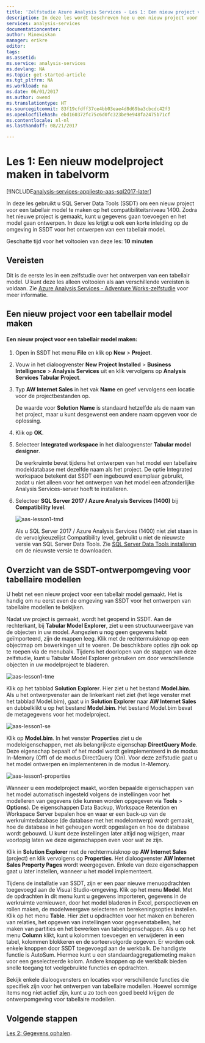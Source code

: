 ```yaml
---
title: 'Zelfstudie Azure Analysis Services - Les 1: Een nieuw project voor een tabellair model maken | Microsoft Docs'
description: In deze les wordt beschreven hoe u een nieuw project voor een tabellair model in Azure Analysis Services maakt.
services: analysis-services
documentationcenter: 
author: Minewiskan
manager: erikre
editor: 
tags: 
ms.assetid: 
ms.service: analysis-services
ms.devlang: NA
ms.topic: get-started-article
ms.tgt_pltfrm: NA
ms.workload: na
ms.date: 06/01/2017
ms.author: owend
ms.translationtype: HT
ms.sourcegitcommit: 83f19cfdff37ce4bb03eae4d8d69ba3cbcdc42f3
ms.openlocfilehash: ebd160372fc75c6d0fc323be9e948fa2475b71cf
ms.contentlocale: nl-nl
ms.lasthandoff: 08/21/2017

---
```

# <a name="lesson-1-create-a-tabular-model-project"></a>Les 1: Een nieuw modelproject maken in tabelvorm

[!INCLUDE[analysis-services-appliesto-aas-sql2017-later](../../../includes/analysis-services-appliesto-aas-sql2017-later.md)]

In deze les gebruikt u SQL Server Data Tools (SSDT) om een nieuw project voor een tabellair model te maken op het compatibiliteitsniveau 1400. Zodra het nieuwe project is gemaakt, kunt u gegevens gaan toevoegen en het model gaan ontwerpen. In deze les krijgt u ook een korte inleiding op de omgeving in SSDT voor het ontwerpen van een tabellair model.  
  
Geschatte tijd voor het voltooien van deze les: **10 minuten**  
  
## <a name="prerequisites"></a>Vereisten  
Dit is de eerste les in een zelfstudie over het ontwerpen van een tabellair model. U kunt deze les alleen voltooien als aan verschillende vereisten is voldaan. Zie [Azure Analysis Services - Adventure Works-zelfstudie](../tutorials/aas-adventure-works-tutorial.md) voor meer informatie.  
  
## <a name="create-a-new-tabular-model-project"></a>Een nieuw project voor een tabellair model maken  
  
#### <a name="to-create-a-new-tabular-model-project"></a>Een nieuw project voor een tabellair model maken:  
  
1.  Open in SSDT het menu **File** en klik op **New** > **Project**.  
  
2.  Vouw in het dialoogvenster **New Project** **Installed** > **Business Intelligence** > **Analysis Services** uit en klik vervolgens op **Analysis Services Tabular Project**.  
  
3.  Typ **AW Internet Sales** in het vak **Name** en geef vervolgens een locatie voor de projectbestanden op.  
  
    De waarde voor **Solution Name** is standaard hetzelfde als de naam van het project, maar u kunt desgewenst een andere naam opgeven voor de oplossing.  
  
4.  Klik op **OK**.  
  
5.  Selecteer **Integrated workspace** in het dialoogvenster **Tabular model designer**.  
  
    De werkruimte bevat tijdens het ontwerpen van het model een tabellaire modeldatabase met dezelfde naam als het project. De optie Integrated workspace betekent dat SSDT een ingebouwd exemplaar gebruikt, zodat u niet alleen voor het ontwerpen van het model een afzonderlijke Analysis Services-server hoeft te installeren.
      
6.  Selecteer **SQL Server 2017 / Azure Analysis Services (1400)** bij **Compatibility level**.   
 
    ![aas-lesson1-tmd](../tutorials/media/aas-lesson1-tmd.png)
      
    Als u SQL Server 2017 / Azure Analysis Services (1400) niet ziet staan in de vervolgkeuzelijst Compatibility level, gebruikt u niet de nieuwste versie van SQL Server Data Tools. Zie [SQL Server Data Tools installeren](https://docs.microsoft.com/sql/ssdt/download-sql-server-data-tools-ssdt) om de nieuwste versie te downloaden.  
      
  
## <a name="understanding-the-ssdt-tabular-model-authoring-environment"></a>Overzicht van de SSDT-ontwerpomgeving voor tabellaire modellen  
U hebt net een nieuw project voor een tabellair model gemaakt. Het is handig om nu eerst even de omgeving van SSDT voor het ontwerpen van tabellaire modellen te bekijken.  
  
Nadat uw project is gemaakt, wordt het geopend in SSDT. Aan de rechterkant, bij **Tabular Model Explorer**, ziet u een structuurweergave van de objecten in uw model. Aangezien u nog geen gegevens hebt geïmporteerd, zijn de mappen leeg. Klik met de rechtermuisknop op een objectmap om bewerkingen uit te voeren. De beschikbare opties zijn ook op te roepen via de menubalk. Tijdens het doorlopen van de stappen van deze zelfstudie, kunt u Tabular Model Explorer gebruiken om door verschillende objecten in uw modelproject te bladeren.

![aas-lesson1-tme](../tutorials/media/aas-lesson1-tme.png)

Klik op het tabblad **Solution Explorer**. Hier ziet u het bestand **Model.bim**. Als u het ontwerpvenster aan de linkerkant niet ziet (het lege venster met het tabblad Model.bim), gaat u in **Solution Explorer** naar **AW Internet Sales** en dubbelklikt u op het bestand **Model.bim**. Het bestand Model.bim bevat de metagegevens voor het modelproject. 

![aas-lesson1-se](../tutorials/media/aas-lesson1-se.png)
  
Klik op **Model.bim**. In het venster **Properties** ziet u de modeleigenschappen, met als belangrijkste eigenschap **DirectQuery Mode**. Deze eigenschap bepaalt of het model wordt geïmplementeerd in de modus In-Memory (Off) of de modus DirectQuery (On). Voor deze zelfstudie gaat u het model ontwerpen en implementeren in de modus In-Memory.

![aas-lesson1-properties](../tutorials/media/aas-lesson1-properties.png)
  
Wanneer u een modelproject maakt, worden bepaalde eigenschappen van het model automatisch ingesteld volgens de instellingen voor het modelleren van gegevens (die kunnen worden opgegeven via **Tools** > **Options**). De eigenschappen Data Backup, Workspace Retention en Workspace Server bepalen hoe en waar er een back-up van de werkruimtedatabase (de database met het modelontwerp) wordt gemaakt, hoe de database in het geheugen wordt opgeslagen en hoe de database wordt gebouwd. U kunt deze instellingen later altijd nog wijzigen, maar voorlopig laten we deze eigenschappen even voor wat ze zijn.  

Klik in **Solution Explorer** met de rechtermuisknop op **AW Internet Sales** (project) en klik vervolgens op **Properties**. Het dialoogvenster **AW Internet Sales Property Pages** wordt weergegeven. Enkele van deze eigenschappen gaat u later instellen, wanneer u het model implementeert.  
  
Tijdens de installatie van SSDT, zijn er een paar nieuwe menuopdrachten toegevoegd aan de Visual Studio-omgeving. Klik op het menu **Model**. Met de opdrachten in dit menu kunt u gegevens importeren, gegevens in de werkruimte vernieuwen, door het model bladeren in Excel, perspectieven en rollen maken, de modelweergave selecteren en berekeningsopties instellen. Klik op het menu **Table**. Hier ziet u opdrachten voor het maken en beheren van relaties, het opgeven van instellingen voor gegevenstabellen, het maken van partities en het bewerken van tabeleigenschappen. Als u op het menu **Column** klikt, kunt u kolommen toevoegen en verwijderen in een tabel, kolommen blokkeren en de sorteervolgorde opgeven. Er worden ook enkele knoppen door SSDT toegevoegd aan de werkbalk. De handigste functie is AutoSum. Hiermee kunt u een standaardaggregatiemeting maken voor een geselecteerde kolom. Andere knoppen op de werkbalk bieden snelle toegang tot veelgebruikte functies en opdrachten.  
  
Bekijk enkele dialoogvensters en locaties voor verschillende functies die specifiek zijn voor het ontwerpen van tabellaire modellen. Hoewel sommige items nog niet actief zijn, kunt u zo toch een goed beeld krijgen de ontwerpomgeving voor tabellaire modellen.  
  

## <a name="whats-next"></a>Volgende stappen
[Les 2: Gegevens ophalen](../tutorials/aas-lesson-2-get-data.md).

  
  
  

